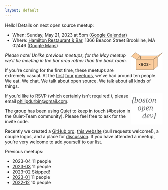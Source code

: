 ```yaml
---
layout: default
---
```


Hello! Details on next open source meetup:

- When: Sunday, May 21, 2023 at 5pm ([Google Calendar][])
- Where: [Hamilton Restaurant & Bar][], 1366 Beacon Street Brookline, MA 02446 ([Google Maps][])

[Hamilton Restaurant & Bar]: https://hamiltonbrookline.com
[Google Calendar]: https://www.google.com/calendar/event?eid=MXQwZ25objVoMTd1bWRtdGc3NTEzcDhuaXUgcGhpbGlwZHVyYmluQG0&ctz=America/New_York
[Google Maps]: https://goo.gl/maps/Xn9q3wVHF5Q4jJsZA

<img src="images/logo-box.svg" width="100" align="right">

*Please note! Unlike previous meetups, for the May meetup we'll be meeting in the bar area rather than the back room.*

If you're coming for the first time, these meetups are extremely casual. At the [first][] [four][] [meetups][], we've had around ten people. We eat. We chat. We talk about open source. We talk about all kinds of things.

<img src="images/logo.svg" width="100" align="right">

If you'd like to RSVP (which certainly isn't required!), please email <philipdurbin@gmail.com>.

[first]: http://blog.greptilian.com/2022/12/10/open-source-meetup-in-brookline/
[four]: http://blog.greptilian.com/2023/01/03/open-source-meetup-in-brookline-2/
[meetups]: http://blog.greptilian.com/2023/02/17/open-source-meetup-in-brookline-3/

The group has been using [Quiet][] to keep in touch (#boston in the Quiet-Team community). Please feel free to ask for the invite code.

[Quiet]: https://github.com/TryQuiet/quiet

Recently we created a [GitHub org][], [this website][] (pull requests welcome!), a couple logos, and a place for [discussion][]. If you have attended a meetup, you're very welcome to [add yourself][] to our [list][].

[GitHub org]: https://github.com/bostonopen
[this website]: https://github.com/bostonopen/bostonopen.github.io
[discussion]: https://github.com/orgs/bostonopen/discussions
[add yourself]: https://github.com/bostonopen/people
[list]: https://bostonopen.github.io/people

Previous meetups:

- 2023-04 11 people
- [2023-03](http://blog.greptilian.com/2023/02/17/open-source-meetup-in-brookline-3/) 11 people
- 2023-02 Skipped!
- [2023-01](http://blog.greptilian.com/2023/01/03/open-source-meetup-in-brookline-2/) 11 people
- [2022-12](http://blog.greptilian.com/2022/12/10/open-source-meetup-in-brookline/) 10 people
